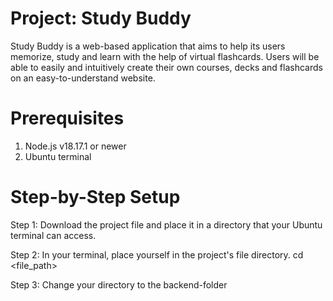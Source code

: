 # Project: Study Buddy
Study Buddy is a web-based application that aims to help its users memorize,  study and learn with the help of virtual flashcards. Users will be able to easily and intuitively create their own courses, decks and flashcards on an easy-to-understand website.

# Prerequisites
1. Node.js v18.17.1 or newer
2. Ubuntu terminal

# Step-by-Step Setup
Step 1:
Download the project file and place it in a directory that your Ubuntu terminal can access.

Step 2: 
In your terminal, place yourself in the project's file directory.
  cd <file_path>

Step 3:
Change your directory to the backend-folder
